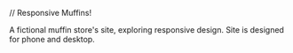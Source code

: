 // Responsive Muffins!

A fictional muffin store's site, exploring responsive design.
Site is designed for phone and desktop.

